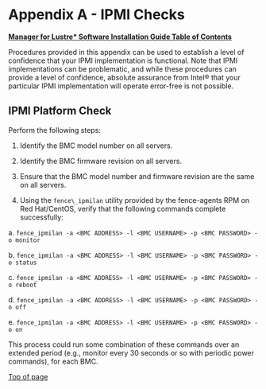 # <a name="1.0"></a>Appendix A - IPMI Checks

[**Manager for Lustre\* Software Installation Guide Table of Contents**](ig_TOC.md)

Procedures provided in this appendix can be used to establish a level of
confidence that your IPMI implementation is functional. Note that IPMI
implementations can be problematic, and while these procedures can
provide a level of confidence, absolute assurance from Intel® that
your particular IPMI implementation will operate error-free is not
possible.

IPMI Platform Check
-------------------

Perform the following steps:

1.  Identify the BMC model number on all servers.

2.  Identify the BMC firmware revision on all servers.

3.  Ensure that the BMC model number and firmware revision are the same
    on all servers.

4.  Using the `fence\_ipmilan` utility provided by the fence-agents RPM on
    Red Hat/CentOS, verify that the following commands complete
    successfully:


a.  ```
    fence_ipmilan -a <BMC ADDRESS> -l <BMC USERNAME> -p
    <BMC PASSWORD> -o monitor
    ```

b.  ```
    fence_ipmilan -a <BMC ADDRESS> -l <BMC USERNAME> -p
    <BMC PASSWORD> -o status
    ```

c.  ```
    fence_ipmilan -a <BMC ADDRESS> -l <BMC USERNAME> -p
    <BMC PASSWORD> -o reboot
    ```

d.  ```
    fence_ipmilan -a <BMC ADDRESS> -l <BMC USERNAME> -p
    <BMC PASSWORD> -o off
    ```

e.  ```
    fence_ipmilan -a <BMC ADDRESS> -l <BMC USERNAME> -p
    <BMC PASSWORD> -o on
    ```

This process could run some combination of these commands over an
extended period (e.g., monitor every 30 seconds or so with periodic
power commands), for each BMC.

[Top of page](#1.0)